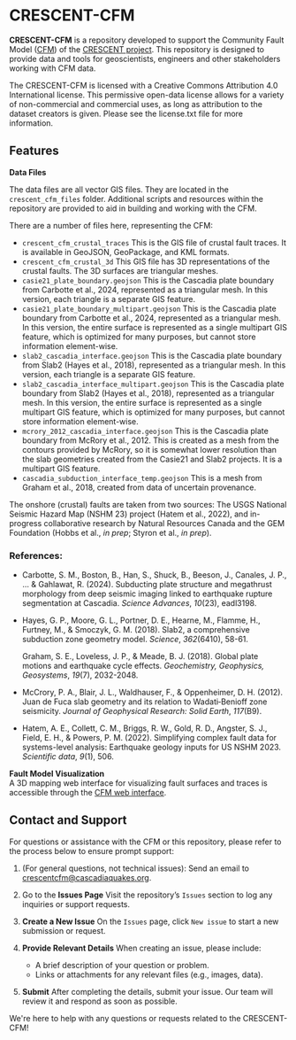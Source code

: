 # CRESCENT-CFM

**CRESCENT-CFM** is a repository developed to support the Community Fault Model
([CFM](https://cascadiaquakes.org/cfm/)) of the [CRESCENT
project](https://cascadiaquakes.org/). This repository is designed to provide
data and tools for geoscientists, engineers and other stakeholders working with
CFM data.

The CRESCENT-CFM is licensed with a Creative Commons Attribution 4.0
International license. This permissive open-data license allows for a variety
of non-commercial and commercial uses, as long as attribution to the dataset
creators is given. Please see the license.txt file for more information.

## Features

**Data Files** 

The data files are all vector GIS files. They are located in the 
`crescent_cfm_files` folder. Additional scripts and resources within the 
repository are provided to aid in building and working with the CFM.

There are a number of files here, representing the CFM:
- `crescent_cfm_crustal_traces` This is the GIS file of crustal fault traces. 
  It is available in GeoJSON, GeoPackage, and KML formats.
- `crescent_cfm_crustal_3d` This GIS file has 3D representations of the crustal 
  faults. The 3D surfaces are triangular meshes.
- `casie21_plate_boundary.geojson` This is the Cascadia plate boundary from 
  Carbotte et al., 2024, represented as a triangular mesh. In this version, 
  each triangle is a separate GIS feature.
- `casie21_plate_boundary_multipart.geojson` This is the Cascadia plate 
  boundary from Carbotte et al., 2024, represented as a triangular mesh. In 
  this version, the entire surface is represented as a single multipart GIS 
  feature, which is optimized for many purposes, but cannot store information 
  element-wise.
- `slab2_cascadia_interface.geojson` This is the Cascadia plate boundary from 
  Slab2 (Hayes et al., 2018), represented as a triangular mesh. In this 
  version, each triangle is a separate GIS feature.
- `slab2_cascadia_interface_multipart.geojson` This is the Cascadia plate 
  boundary from Slab2 (Hayes et al., 2018), represented as a triangular mesh. 
  In this version, the entire surface is represented as a single multipart GIS 
  feature, which is optimized for many purposes, but cannot store information 
  element-wise.
- `mcrory_2012_cascadia_interface.geojson` This is the Cascadia plate boundary 
  from McRory et al., 2012. This is created as a mesh from the contours 
  provided by McRory, so it is somewhat lower resolution than the slab 
  geometries created from the Casie21 and Slab2 projects. It is a multipart GIS 
  feature.
- `cascadia_subduction_interface_temp.geojson` This is a mesh from Graham et 
  al., 2018, created from data of uncertain provenance.

The onshore (crustal) faults are taken from two sources: The USGS National
Seismic Hazard Map (NSHM 23) project (Hatem et al., 2022), and in-progress
collaborative research by Natural Resources Canada and the GEM Foundation
(Hobbs et al., *in prep*; Styron et al., *in prep*).

### References:

- Carbotte, S. M., Boston, B., Han, S., Shuck, B., Beeson, J., Canales, J. P.,
  ... & Gahlawat, R. (2024). Subducting plate structure and megathrust
  morphology from deep seismic imaging linked to earthquake rupture
  segmentation at Cascadia. *Science Advances*, *10*(23), eadl3198.

- Hayes, G. P., Moore, G. L., Portner, D. E., Hearne, M., Flamme, H., Furtney,
  M., & Smoczyk, G. M. (2018). Slab2, a comprehensive subduction zone geometry
  model. *Science*, *362*(6410), 58-61.

  Graham, S. E., Loveless, J. P., & Meade, B. J. (2018). Global plate motions
  and earthquake cycle effects. *Geochemistry, Geophysics, Geosystems*,
  *19*(7), 2032-2048.

- McCrory, P. A., Blair, J. L., Waldhauser, F., & Oppenheimer, D. H. (2012).
  Juan de Fuca slab geometry and its relation to Wadati‐Benioff zone
  seismicity. *Journal of Geophysical Research: Solid Earth*, *117*(B9).

- Hatem, A. E., Collett, C. M., Briggs, R. W., Gold, R. D., Angster, S. J.,
  Field, E. H., & Powers, P. M. (2022). Simplifying complex fault data for
  systems-level analysis: Earthquake geology inputs for US NSHM 2023.
  *Scientific data*, *9*(1), 506.

**Fault Model Visualization**  
A 3D mapping web interface for visualizing fault surfaces and traces is accessible through the [CFM web interface](https://cfm.cascadiaquakes.org/).

## Contact and Support

For questions or assistance with the CFM or this repository, please refer to 
the process below to ensure prompt support:

1. (For general questions, not technical issues): Send an email to 
   [crescentcfm@cascadiaquakes.org](mailto:crescentcfm@cascadiaquakes.org).

2. Go to the **Issues Page**  Visit the repository’s `Issues` section to log 
   any inquiries or support requests.

3. **Create a New Issue**  On the `Issues` page, click `New issue` to start a 
   new submission or request.

4. **Provide Relevant Details**  When creating an issue, please include:

   - A brief description of your question or problem.
   - Links or attachments for any relevant files (e.g., images, data).

5. **Submit**  After completing the details, submit your issue. Our team will 
   review it and respond as soon as possible.

We're here to help with any questions or requests related to the CRESCENT-CFM!
